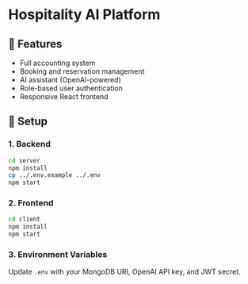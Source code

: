 # Hospitality AI Platform

## 🚀 Features
- Full accounting system
- Booking and reservation management
- AI assistant (OpenAI-powered)
- Role-based user authentication
- Responsive React frontend

## 🔧 Setup

### 1. Backend
```bash
cd server
npm install
cp ../.env.example ../.env
npm start
```

### 2. Frontend
```bash
cd client
npm install
npm start
```

### 3. Environment Variables
Update `.env` with your MongoDB URI, OpenAI API key, and JWT secret.
